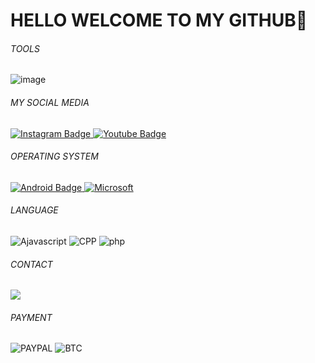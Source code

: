 # HELLO WELCOME TO MY GITHUB👋
<h6>TOOLS</h6>

![image](https://github.com/user-attachments/assets/84809024-fbd1-4334-8f11-5c7d7c632a1b)
<h6>MY SOCIAL MEDIA</h6>
<div id="badges">
  <a href="https://Instagram.com/adzikryy_2">
    <img src="https://img.shields.io/badge/Instagram-E4405F?style=for-the-badge&logo=instagram&logoColor=white" alt="Instagram Badge"/>
  </a>
  <a href="https://youtube.com/@adzikrystd">
    <img src="https://img.shields.io/badge/YouTube-red?style=for-the-badge&logo=youtube&logoColor=white" alt="Youtube Badge"/>
  </a>
</div>
<h6>OPERATING SYSTEM</h6>
<div id="badges">
  <a href="android.com">
  <img src="https://img.shields.io/badge/Android-3DDC84?style=for-the-badge&logo=android&logoColor=white" alt="Android Badge"/>
    <a/>
      <a href="microsoft.com">
        <img src="https://img.shields.io/badge/Windows-0078D6?style=for-the-badge&logo=windows&logoColor=white" alt="Microsoft"/>
        <a/>
          <div/>
  <h6>LANGUAGE</h6>
  <div id="badges">
        <img src="https://img.shields.io/badge/JavaScript-F7DF1E?style=for-the-badge&logo=javascript&logoColor=black" alt="Ajavascript">
        <img src="https://img.shields.io/badge/C%2B%2B-00599C?style=for-the-badge&logo=c%2B%2B&logoColor=white" alt="CPP"/>
        <img src="https://img.shields.io/badge/PHP-777BB4?style=for-the-badge&logo=php&logoColor=white" alt="php"
       <div/>
    <h6>CONTACT</h6>
    <div id="badges">
      <img src="https://img.shields.io/badge/Gmail-D14836?style=for-the-badge&logo=gmail&logoColor=white"/>
<h6>PAYMENT</h6>
  <div id="badges">
        <img src="https://img.shields.io/badge/PayPal-00457C?style=for-the-badge&logo=paypal&logoColor=white" alt="PAYPAL"/>
        <img src="https://img.shields.io/badge/Bitcoin-000?style=for-the-badge&logo=bitcoin&logoColor=white" alt="BTC"/>
       <div/>
<!--
AdzikryStudio/AdzikryStudio is a ✨ special ✨ repository because its `README.md` (this file) appears on your GitHub profile.
You can click the Preview link to take a look at your changes.
--->
